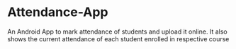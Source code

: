 # Attendance-App
An Android App to mark attendance of students and upload it online. It also shows the current attendance of each student enrolled in respective course
